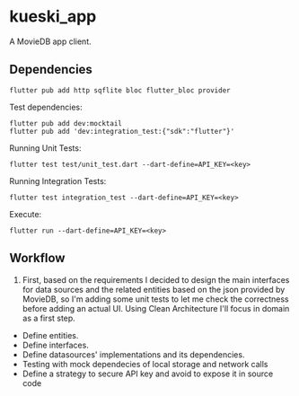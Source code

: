 # kueski_app

A MovieDB app client.

## Dependencies

```
flutter pub add http sqflite bloc flutter_bloc provider
```

Test dependencies:

```
flutter pub add dev:mocktail
flutter pub add 'dev:integration_test:{"sdk":"flutter"}'
```

Running Unit Tests:

```
flutter test test/unit_test.dart --dart-define=API_KEY=<key>
```

Running Integration Tests:

```
flutter test integration_test --dart-define=API_KEY=<key>
```

Execute:

```
flutter run --dart-define=API_KEY=<key>
```

## Workflow

1. First, based on the requirements I decided to design the main interfaces for
data sources and the related entities based on the json provided by MovieDB,
so I'm adding some unit tests to let me check the correctness before adding an
actual UI. Using Clean Architecture I'll focus in domain as a first step.

 - Define entities.
 - Define interfaces.
 - Define datasources' implementations and its dependencies.
 - Testing with mock dependecies of local storage and network calls
 - Define a strategy to secure API key and avoid to expose it in source code
